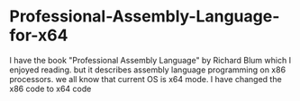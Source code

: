 # Professional-Assembly-Language-for-x64
I have the book "Professional Assembly Language" by Richard Blum which I enjoyed reading. but it describes
assembly language programming on x86 processors. we all know that current OS is x64 mode.
I have changed the x86 code to x64 code
